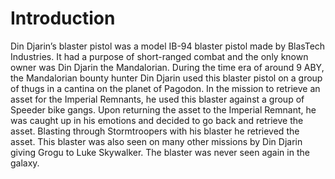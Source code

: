 # Introduction

Din Djarin’s blaster pistol was a model IB-94 blaster pistol made by BlasTech Industries.
It had a purpose of short-ranged combat and the only known owner was Din Djarin the Mandalorian.
During the time era of around 9 ABY, the Mandalorian bounty hunter Din Djarin used this blaster pistol on a group of thugs in a cantina on the planet of Pagodon.
In the mission to retrieve an asset for the Imperial Remnants, he used this blaster against a group of Speeder bike gangs.
Upon returning the asset to the Imperial Remnant, he was caught up in his emotions and decided to go back and retrieve the asset.
Blasting through Stormtroopers with his blaster he retrieved the asset.
This blaster was also seen on many other missions by Din Djarin giving Grogu to Luke Skywalker.
The blaster was never seen again in the galaxy.
